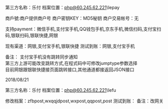 ﻿第三方名称：乐付
档案位置：php@60.245.62.221\lepay

商戶號:商户提供商户号
商户密钥KEY：MD5秘钥
商户交易帐号：无

支持payment：微信手机,支付宝手机,QQ钱包手机,京东手机,微信扫码,支付宝扫码,银联扫码,银联快捷,网银  

现有渠道：网银,支付宝手机,银联快捷
测试到账：网银,支付宝手机  

备注：
支付宝手机没有跳转同步通知  
第三方上游可能改变跳转方式,在程式码中可修改jumptype参数选择  
目前网银跟银联快捷接页面跳转接口,其他通道都接返回JSON接口  

2018/08/21

第三方名称：乐付
档案位置：php@60.245.62.221\lefu

修改档案：zfbpost,wxqqjdpost,wxpost,qqpost,post
测试到账：
备注：改网关
